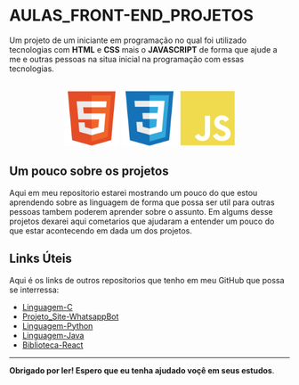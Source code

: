 # AULAS_FRONT-END_PROJETOS
Um projeto de um iniciante em programação no qual foi utilizado tecnologias com **HTML** e **CSS** mais o **JAVASCRIPT**  de forma que ajude a me e outras pessoas na situa inicial na programação com essas tecnologias.


<div align="center" style="display: inline_block">

  <br>
  <img alt="HTML" height="100" width="100" src="https://raw.githubusercontent.com/devicons/devicon/master/icons/html5/html5-original.svg">
  <img alt="CSS" height="100" width="100" src="https://raw.githubusercontent.com/devicons/devicon/master/icons/css3/css3-original.svg">
  <img alt="Js" height="100" width="100" src="https://raw.githubusercontent.com/devicons/devicon/master/icons/javascript/javascript-plain.svg">

</div>


## Um pouco sobre os projetos 

Aqui em meu repositorio estarei mostrando um pouco do que estou aprendendo sobre as linguagem de forma que possa ser util para outras pessoas tambem poderem aprender sobre o assunto.
Em algums desse projetos dexarei aqui cometarios que ajudaram a entender um pouco do que estar acontecendo em dada um dos projetos.


## Links Úteis

Aqui é os links de outros repositorios que tenho em meu GitHub que possa se interressa:

- [Linguagem-C](https://github.com/Igornalves/Linguagem-C)
- [Projeto_Site-WhatsappBot](https://github.com/Igornalves/Projeto_Site-WhatsappBot)
- [Linguagem-Python](https://github.com/Igornalves/Linguagem-Python)
- [Linguagem-Java](https://github.com/Igornalves/Linguagem_Java)
- [Biblioteca-React](https://github.com/Igornalves/Biblioteca-React)

---

**Obrigado por ler! Espero que eu tenha ajudado voçê em seus estudos**.

